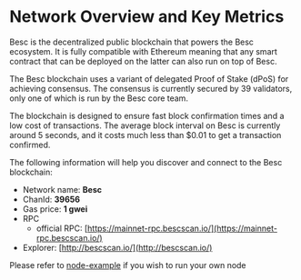 # Network Overview and Key Metrics

Besc is the decentralized public blockchain that powers the Besc ecosystem. It is fully compatible with Ethereum meaning that any smart contract that can be deployed on the latter can also run on top of Besc.

The Besc blockchain uses a variant of delegated Proof of Stake \(dPoS\) for achieving consensus. The consensus is currently secured by 39 validators, only one of which is run by the Besc core team.

The blockchain is designed to ensure fast block confirmation times and a low cost of transactions. The average block interval on Besc is currently around 5 seconds, and it costs much less than $0.01 to get a transaction confirmed.

The following information will help you discover and connect to the Besc blockchain:   

* Network name: **Besc**
* ChanId: **39656**
* Gas price: **1 gwei**
* RPC
  * official RPC: [https://mainnet-rpc.bescscan.io/](https://mainnet-rpc.bescscan.io/)
* Explorer: [http://bescscan.io/](http://bescscan.io/)

Please refer to [node-example](https://github.com/briannichols0702/BESCCoinNetwork/tree/master/node-example) if you wish to run your own node

